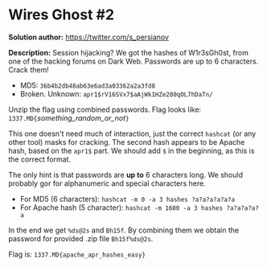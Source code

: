 Wires Ghost #2
==============

**Solution author:** https://twitter.com/s_persianov

**Description:** Session hijacking? We got the hashes of W1r3sGh0st, from one of the hacking forums on Dark Web. 
Passwords are up to 6 characters. Crack them!
 
- MD5: `36b4b2db48ab63e6ad3a03362a2a3fd8` 
- Broken. Unknown: `apr1$rV16SVx7$aAjWk1HZe280qOL7hDaTn/`  

Unzip the flag using combined passwords. Flag looks like: `1337.MD{`*something_random_or_not*`}`

This one doesn't need much of interaction, just the correct `hashcat` (or any other tool) masks for cracking.
The second hash appears to be Apache hash, based on the `apr1$` part. We should add `$` in the beginning, as this
is the correct format.

The only hint is that passwords are **up to** 6 characters long. We should probably gor for alphanumeric and special
characters here.

- For MD5 (6 characters): `hashcat -m 0 -a 3 hashes ?a?a?a?a?a?a` 
- For Apache hash (5 character): `hashcat -m 1600 -a 3 hashes ?a?a?a?a?a`

In the end we get `%ds@2s` and `Bh15f`. By combining them we obtain the password for provided .zip file `Bh15f%ds@2s`.

Flag is: `1337.MD{apache_apr_hashes_easy}`
